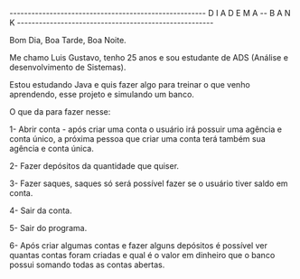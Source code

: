 ------------------------------------------------------  D I A D E M A -- B A N K ------------------------------------------------------

Bom Dia, Boa Tarde, Boa Noite.

Me chamo Luis Gustavo, tenho 25 anos e sou estudante de ADS (Análise e desenvolvimento de Sistemas).

Estou estudando Java e quis fazer algo para treinar o que venho aprendendo, esse projeto e simulando um banco.

O que da para fazer nesse:

1- Abrir conta - após criar uma conta o usuário irá possuir uma agência e conta único, a próxima pessoa que criar uma conta terá também sua agência e conta única.

2- Fazer depósitos da quantidade que quiser.

3- Fazer saques, saques só será possível fazer se o usuário tiver saldo em conta.

4- Sair da conta.

5- Sair do programa.

6- Após criar algumas contas e fazer alguns depósitos é possível ver quantas contas foram criadas e qual é o valor em dinheiro que o banco possui somando todas as contas abertas.